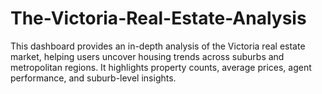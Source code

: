 # The-Victoria-Real-Estate-Analysis
This dashboard provides an in-depth analysis of the Victoria real estate market, helping users uncover housing trends across suburbs and metropolitan regions. It highlights property counts, average prices, agent performance, and suburb-level insights. 

